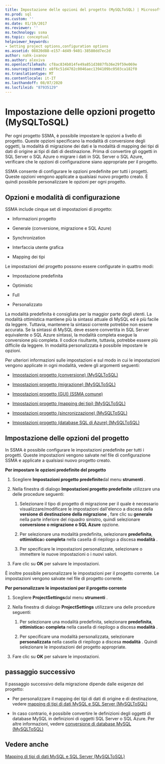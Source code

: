 ```yaml
---
title: Impostazione delle opzioni del progetto (MySQLToSQL) | Microsoft Docs
ms.prod: sql
ms.custom: ''
ms.date: 01/19/2017
ms.reviewer: ''
ms.technology: ssma
ms.topic: conceptual
helpviewer_keywords:
- Setting project options,configuration options
ms.assetid: 08820d88-e157-4d49-9401-38580dd7ec2d
author: nahk-ivanov
ms.author: alexiva
ms.openlocfilehash: cf8ac834b014fe49a851d3887fb36e29f59e069e
ms.sourcegitcommit: e8f6c51d4702c0046aec1394109bc0503ca182f0
ms.translationtype: MT
ms.contentlocale: it-IT
ms.lasthandoff: 08/07/2020
ms.locfileid: "87935129"
---
```

# <a name="setting-project-options-mysqltosql"></a>Impostazione delle opzioni progetto (MySQLToSQL)
Per ogni progetto SSMA, è possibile impostare le opzioni a livello di progetto. Queste opzioni specificano la modalità di conversione degli oggetti, la modalità di migrazione dei dati e la modalità di mapping dei tipi di dati di origine ai tipi di dati di destinazione.  Prima di convertire gli oggetti in SQL Server o SQL Azure o migrare i dati in SQL Server o SQL Azure, verificare che le opzioni di configurazione siano appropriate per il progetto.  
  
SSMA consente di configurare le opzioni predefinite per tutti i progetti. Queste opzioni vengono applicate a qualsiasi nuovo progetto creato. È quindi possibile personalizzare le opzioni per ogni progetto.  
  
## <a name="configuration-options-and-modes"></a>Opzioni e modalità di configurazione  
SSMA include cinque set di impostazioni di progetto:  
  
-   Informazioni progetto  
  
-   Generale (conversione, migrazione e SQL Azure)  
  
-   Synchronization  
  
-   Interfaccia utente grafica  
  
-   Mapping dei tipi  
  
Le impostazioni del progetto possono essere configurate in quattro modi:  
  
-   Impostazione predefinita  
  
-   Optimistic  
  
-   Full  
  
-   Personalizzato  
  
La modalità predefinita è consigliata per la maggior parte degli utenti. La modalità ottimistica mantiene più la sintassi attuale di MySQL ed è più facile da leggere. Tuttavia, mantenere la sintassi corrente potrebbe non essere accurata. Se la sintassi di MySQL deve essere convertita in SQL Server equivalente o SQL Azure sintassi, la modalità completa esegue la conversione più completa. Il codice risultante, tuttavia, potrebbe essere più difficile da leggere. In modalità personalizzata è possibile impostare le opzioni.  
  
Per ulteriori informazioni sulle impostazioni e sul modo in cui le impostazioni vengono applicate in ogni modalità, vedere gli argomenti seguenti:  
  
-   [Impostazioni progetto &#40;conversione&#41; &#40;MySQLToSQL&#41;](../../ssma/mysql/project-settings-conversion-mysqltosql.md)  
  
-   [Impostazioni progetto &#40;migrazione&#41; &#40;MySQLToSQL&#41;](../../ssma/mysql/project-settings-migration-mysqltosql.md)  
  
-   [Impostazioni progetto (GUI) (SSMA comune)](https://msdn.microsoft.com/cf06baf1-8714-48a3-95dc-781f6ca53693)  
  
-   [Impostazioni progetto &#40;mapping dei tipi&#41; &#40;MySQLToSQL&#41;](../../ssma/mysql/project-settings-type-mapping-mysqltosql.md)  
  
-   [Impostazioni progetto &#40;sincronizzazione&#41; &#40;MySQLToSQL&#41;](../../ssma/mysql/project-settings-synchronization-mysqltosql.md)  
  
-   [Impostazioni progetto &#40;database SQL di Azure&#41; &#40;MySQLToSQL&#41;](../../ssma/mysql/project-settings-azure-sql-db-mysqltosql.md)  
  
## <a name="setting-project-options"></a>Impostazione delle opzioni del progetto  
In SSMA è possibile configurare le impostazioni predefinite per tutti i progetti. Queste impostazioni vengono salvate nel file di configurazione SSMA e applicate a qualsiasi nuovo progetto creato.  
  
**Per impostare le opzioni predefinite del progetto**  
  
1.  Scegliere **Impostazioni progetto predefinite**dal menu **strumenti** .  
  
2.  Nella finestra di dialogo **Impostazioni progetto predefinite** utilizzare una delle procedure seguenti:  
  
    1.  Selezionare il tipo di progetto di migrazione per il quale è necessario visualizzare/modificare le impostazioni dall'elenco a discesa della **versione di destinazione della migrazione** , fare clic su **generale** nella parte inferiore del riquadro sinistro, quindi selezionare **conversione o migrazione o SQL Azure** opzione.  
  
    2.  Per selezionare una modalità predefinita, selezionare **predefinita**, **ottimistica**o **completa** nella casella di riepilogo a discesa **modalità** .  
  
    3.  Per specificare le impostazioni personalizzate, selezionare o immettere le nuove impostazioni o i nuovi valori.  
  
3.  Fare clic su **OK** per salvare le impostazioni.  
  
È inoltre possibile personalizzare le impostazioni per il progetto corrente. Le impostazioni vengono salvate nel file di progetto corrente.  
  
**Per personalizzare le impostazioni per il progetto corrente**  
  
1.  Scegliere **ProjectSettings**dal menu **strumenti** .  
  
2.  Nella finestra di dialogo **ProjectSettings** utilizzare una delle procedure seguenti:  
  
    1.  Per selezionare una modalità predefinita, selezionare **predefinita**, **ottimistica**o **completa** nella casella di riepilogo a discesa **modalità** .  
  
    2.  Per specificare una modalità personalizzata, selezionare **personalizzata** nella casella di riepilogo a discesa **modalità** . Quindi selezionare le impostazioni del progetto appropriate.  
  
3.  Fare clic su **OK** per salvare le impostazioni.  
  
## <a name="next-step"></a>passaggio successivo  
Il passaggio successivo della migrazione dipende dalle esigenze del progetto:  
  
-   Per personalizzare il mapping dei tipi di dati di origine e di destinazione, vedere [mapping di tipi di dati MySQL e SQL Server &#40;MySQLToSQL&#41;](../../ssma/mysql/mapping-mysql-and-sql-server-data-types-mysqltosql.md)  
  
-   In caso contrario, è possibile convertire le definizioni degli oggetti di database MySQL in definizioni di oggetti SQL Server o SQL Azure. Per altre informazioni, vedere [conversione di database MySQL &#40;MySQLToSQL&#41;](../../ssma/mysql/converting-mysql-databases-mysqltosql.md)  
  
## <a name="see-also"></a>Vedere anche  
[Mapping di tipi di dati MySQL e SQL Server &#40;MySQLToSQL&#41;](../../ssma/mysql/mapping-mysql-and-sql-server-data-types-mysqltosql.md)  
  
